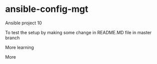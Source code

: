# ansible-config-mgt

Ansible project 10

To test the setup by making some change in README.MD file in master branch

More learning

More
